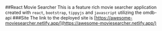 ##React Movie Searcher
This is a feature rich movie searcher application created with `react`, `bootstrap`, `tippyjs` and `javascript` utilizing the omdb-api
###Site
The link to the deployed site is [https://awesome-moviesearcher.netlify.app/](https://awesome-moviesearcher.netlify.app/)
